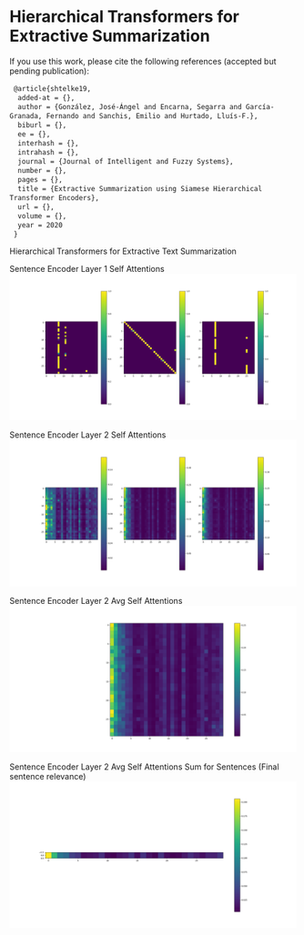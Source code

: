 # Hierarchical Transformers for Extractive Summarization


If you use this work, please cite the following references (accepted but pending publication): 

```
 @article{shtelke19,
  added-at = {},
  author = {González, José-Ángel and Encarna, Segarra and García-Granada, Fernando and Sanchis, Emilio and Hurtado, Lluís-F.},
  biburl = {},
  ee = {},
  interhash = {},
  intrahash = {},
  journal = {Journal of Intelligent and Fuzzy Systems},
  number = {},
  pages = {},
  title = {Extractive Summarization using Siamese Hierarchical Transformer Encoders},
  url = {},
  volume = {},
  year = 2020
 }
```


Hierarchical Transformers for Extractive Text Summarization

Sentence Encoder Layer 1 Self Attentions
![alt text](https://github.com/jogonba2/HierarchicalTransformers/blob/master/SentenceAttention-Layer1.PNG)

Sentence Encoder Layer 2 Self Attentions
![alt text](https://github.com/jogonba2/HierarchicalTransformers/blob/master/SentenceAttention-Layer2.PNG)

Sentence Encoder Layer 2 Avg Self Attentions
![alt text](https://github.com/jogonba2/HierarchicalTransformers/blob/master/AvgHeadAttention-Layer2.png)


Sentence Encoder Layer 2 Avg Self Attentions Sum for Sentences (Final sentence relevance)
![alt text](https://github.com/jogonba2/HierarchicalTransformers/blob/master/SumSentenceAvgHeadAttention-Layer2.png)


